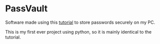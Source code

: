 # PassVault
Software made using this [tutorial](https://youtu.be/Q_TkZi7jDz0) to store passwords securely on my PC.

This is my first ever project using python, so it is mainly identical to the tutorial.